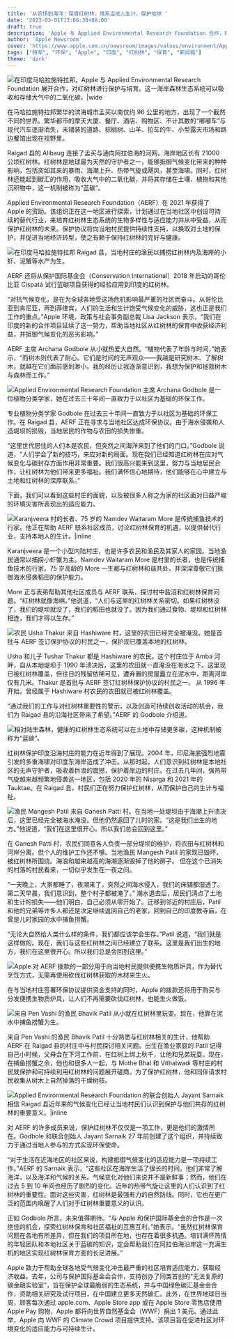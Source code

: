 ```yaml
---
title: '从农场到海洋：保育红树林，维系当地人生计，保护地球 '
date: '2023-03-01T13:06:38+08:00'
draft: true
description: 'Apple 与 Applied Environmental Research Foundation 合作，将促进印度马哈拉施特拉邦红树林的保育工作'
author: 'Apple Newsroom'
cover: 'https://www.apple.com.cn/newsroom/images/values/environment/Apple-Earth-Day-India-mangrove-Alibaug-canoe_Full-Bleed-Image.jpg.large_2x.jpg'
tags: ["特写", "环保", "Apple", "印度", "红树林", "保育", "新闻稿"]
theme: 'dark'
---
```


![在印度马哈拉施特拉邦，Apple 与 Applied Environmental Research Foundation 展开合作，对红树林进行保护与培育。这一海岸森林生态系统可以吸收和存储大气中的二氧化碳。|wide](https://www.apple.com.cn/newsroom/images/values/environment/Apple-Earth-Day-India-mangrove-Alibaug-canoe_Full-Bleed-Image.jpg.large_2x.jpg)

在马哈拉施特拉邦繁华的滨海城市孟买以南仅约 96 公里的地方，出现了一个截然不同的世界。繁华都市的摩天大厦、餐厅、酒店、购物区、不计其数的“嘟嘟车”与现代汽车逐渐消失，未铺装的道路、棕榈树、山羊、拉车的牛、小型露天市场和路边餐馆出现在视野里。

Raigad 县的 Alibaug 连接了孟买与通向阿拉伯海的河网。海岸地区长有 21000 公顷红树林。红树林是地球最为天然的守护者之一，能够抵御气候变化带来的种种影响，包括突如其来的暴雨、海潮上升、热带气旋或飓风，甚至海啸。同时，红树林还能起到碳汇的作用，吸收大气中的二氧化碳，并将其存储在土壤、植物和其他沉积物中，这一机制被称为“蓝碳”。

Applied Environmental Research Foundation（AERF）在 2021 年获得了 Apple 的资助。该组织正在这一地区进行探索，计划通过在当地社区中创设可持续的替代行业，来培育红树林生态系统的生物多样性与适应能力并从中受益，从而保护红树林的未来。保护协议将向当地村民提供持续性支持，以换取对土地的保护，并促进当地经济转型，使之有赖于保持红树林的完好与健康。 


![在印度马哈拉施特拉邦 Raigad 县，当地村庄的渔民以捕捞红树林内及海岸的小虾、泥蟹等水产为生。](https://www.apple.com.cn/newsroom/images/values/environment/Apple-Earth-Day-India-mangrove-fisherman-with-net_big_carousel.jpg.large_2x.jpg)


AERF 还将从保护国际基金会（Conservation International）2018 年启动的哥伦比亚 Cispatá 试行蓝碳项目获得的经验应用到印度的红树林。

“对抗气候变化，是在为全球各地受这场危机影响最严重的社区而奋斗。从哥伦比亚到肯尼亚，再到菲律宾，人们的生活和生计饱受气候变化的威胁，这也正是我们工作的重点。”Apple 环境、政策与社会事务副总裁 Lisa Jackson 表示，“我们在印度的新的合作项目延续了这一努力，帮助当地社区从红树林的保育中收获经济利益，并抵御气候变化的恶劣影响。”

AERF 主席 Archana Godbole 从小就热爱大自然。“植物代表了年龄与时间，”她表示，“而树木则代表了耐心。它们是时间的无声观众——我越是研究树木、了解树木，就越在它们面前感到渺小。我的经历让我逐渐意识到，我想为保护和拯救树木与森林而工作。”

![Applied Environmental Research Foundation 主席 Archana Godbole 是一位植物分类学家，她在过去三十年间一直致力于以社区为基础的环保工作。](https://www.apple.com.cn/newsroom/images/values/environment/Apple-Earth-Day-India-mangrove-Archana-Godbole_big.jpg.large_2x.jpg)


专业植物分类学家 Godbole 在过去三十年间一直致力于以社区为基础的环保工作。在 Raigad 县，AERF 正在寻求与当地社区达成环保协议。由于海水侵袭和人造堤坝的损毁，当地居民的作物与农田的损失惨重。

“这里世代居住的人们本是农民，但突然之间海洋来到了他们的门口。”Godbole 说道，“人们学会了新的技巧，来应对新的局面。现在我们已经知道红树林在应对气候变化与碳封存方面作用非常重要。我们很高兴能来到这里，努力与当地居民合作，让红树林为他们带来更多福祉。我们满怀信心地期待，他们能够在心中建立与土地和红树林的深厚联系。”

下面，我们可以看到这些村庄的面貌，以及被很多人称之为家的社区面对日益严峻的环境灾害所表现出的适应能力。

![Karanjveera 村的长者、75 岁的 Namdev Waitaram More 是传统捕鱼技术的行家。他正在帮助 AERF 联系社区成员，讨论红树林保育的机遇，以提供替代行业，支持本地人的生计。|inline](https://www.apple.com.cn/newsroom/images/values/environment/Apple-Earth-Day-India-mangrove-Namdev-Waitaram-More_inline.jpg.large_2x.jpg)

Karanjveera 是一个小型内陆村庄，也是许多农民和渔民及其家人的家园。当地渔民通常以捕捞小虾蟹为主。Namdev Waitaram More 是村里的长者，也是传统捕鱼技术的行家。75 岁高龄的 More 一生都与红树林和谐共处，并深深尊敬它们抵御海水侵袭稻田的保护能力。

More 正与表弟帮助其他社区成员与 AERF 联系，探讨村中盐沼和红树林保育问题。“红树林就像海绵。”他说道，“人们与这里的红树林关系密切。如果红树林没了，我们的堤坝就没了，我们的稻田也就没了。因为我们通过食物、堤坝和红树林相连，我们才得以生存。”

![农民 Usha Thakur 来自 Hashiware 村，这里的农田已经完全被淹没。她是首批与 AERF 签订保护协议的村民之一，保护现已覆盖本地的红树林。](https://www.apple.com.cn/newsroom/images/values/environment/Apple-Earth-Day-India-mangrove-Usha-Thakur_big.jpg.large_2x.jpg)

Usha 和儿子 Tushar Thakur 都是 Hashiware 的农民。这个村庄位于 Amba 河畔，自从本地堤坝于 1990 年溃决后，这里的农田就一直淹没在海水之下。这里现已被红树林覆盖，但往日的残留依稀可见，遭弃置的房屋矗立在泥水中，距离河岸仅有几米。Thakur 是首批与 AERF 签订红树林保护协议的村民之一。
从 1996 年开始，曾经属于 Hashiware 村农民的农田就已被红树林覆盖。

“通过我们的工作与对红树林重要性的警示，以及创造可持续创收活动的机会，我们为 Raigad 县的沿海社区带来了希望。”AERF 的 Godbole 介绍道。

![相对陆生森林，健康的红树林生态系统可以在土地中存储更多碳，这种机制被称为“蓝碳”。](https://www.apple.com.cn/newsroom/images/values/environment/Apple-Earth-Day-India-mangrove-coastline_big.jpg.large_2x.jpg)

红树林保护印度沿海村庄的能力在近年得到了展现。2004 年，印尼海底强烈地震引发的多重海啸对印度东海岸造成了冲击。从那时起，人们意识到红树林是本地社区的无声守护者，吸收着巨浪的震撼，保护着岸边的村庄。在过去几年间，强热带气旋越来越频繁地侵袭这一地区，包括 2020 年的 Nisarga 和 2021 年的 Tauktae。在 Raigad 县，村民们正在努力保护红树林，从而保护自己的生计与福祉。 

![渔民 Mangesh Patil 来自 Ganesh Patti 村。在当地一处堤坝由于海潮上升溃决后，这里已经完全被海水淹没。但他仍然返回了儿时的家。“这是我们出生的地方。”他说道，“我们在这里很开心。所以我们总会回到这里。”](https://www.apple.com.cn/newsroom/images/values/environment/Apple-Earth-Day-India-mangrove-Mangesh-Patil_big.jpg.large_2x.jpg)

在 Ganesh Patti 村，农民们同意各人负责一部分堤坝的维护，将农田与红树林和河岸分离。但个人的维护工作还不够。当地渔民 Mangesh Patil 的家现已毁坏，被红树林所围绕。海浪和越来越高的海潮逐渐毁掉了他的房子。
但在这个已消失的村落的村民看来，一切似乎发生在一夜之间。

“一天晚上，大家都睡了，夜潮来了，突然之间海水侵入，我们的床铺都湿透了。第二天早晨，我们意识到，整个村子都被淹了。”
潮水退去后，居民们清点了土地和生计的损失——他们明白，自己必须从零开始了。迁移到邻近的村庄后，Patil 和他的兄弟等许多人都还是决定继续返回自己的老家，回到自己的印度教寺庙，在曾是儿时家园的水中捕鱼捞蟹。

“无论大自然给人类什么样的条件，我们都应该学会生存。”Patil 说道，“我们就是这样做的。现在，我们与这些红树林之间已经建立了联系。这里是我们出生的地方，我们在这里很开心。所以我们总是会回到这里。”

![Apple 对 AERF 拨款的一部分用于向当地村民提供便携生物质炉具，作为替代烹饪方式，无需再使用砍伐红树林获取的木材来生火。](https://www.apple.com.cn/newsroom/images/values/environment/Apple-Earth-Day-India-mangrove-bio-stove_big.jpg.large_2x.jpg)

在与当地村庄签署环保协议提供资金支持的同时，Apple 的拨款还将用于购买与分发便携生物质炉具，让人们不再需要砍伐红树林，也能生火做饭。

![来自 Pen Vashi 的渔民 Bhavik Patil 从小就在红树林里玩耍。现在，他靠在泥水中捕鱼捞蟹为生。](https://www.apple.com.cn/newsroom/images/values/environment/Apple-Earth-Day-India-mangrove-Bhavik-Patil_big.jpg.large_2x.jpg)


来自 Pen Vashi 的渔民 Bhavik Patil 十分熟悉与红树林相关的生计，他帮助 AERF 在 Raigad 县的村庄中与村民探讨相关问题。出生在渔业家庭的 Patil 记得自己小时候，父母会在下河工作前，在红树上绑上秋千，让他和兄弟玩耍。现在，在捕鱼捞蟹之余，他也和很多人一起，与 Mothe Bhal 和 Vithalwadi 等村庄的村民就保护和可持续利用红树林的问题展开磋商。为了保护红树林，他和同伴请求村民收集从树木上自然掉落的干燥树枝。 


![Applied Environmental Research Foundation 的联合创始人 Jayant Sarnaik 相信 Raigad 县近年来的气候变化已经让当地村民们认识到保护与他们共存的红树林的重要意义。|inline](https://www.apple.com.cn/newsroom/images/values/environment/Apple-Earth-Day-India-mangrove-Jayant-Sarnaik_inline.jpg.large_2x.jpg)

对 AERF 的许多成员来说，保护红树林不仅仅是一项工作，更是他们的激情所在。Godbole 和联合创始人 Jayant Sarnaik 27 年前创建了这个组织，并持续致力于通过当地人参与的方式实现环保使命。

“对于生活在近海地区的社区来说，构建抵御气候变化的适应能力是一项持续工作。”AERF 的 Sarnaik 表示，“这些社区在海岸生活了很长的时间，他们非常了解海洋，以及海洋和气候的关系。气候变化对他们来说并不是新鲜事；然而，他们在过去 5 到 10 年间也经历了剧烈的变化。近年的热带气旋让这里的人们认识到了红树林的重要性。面对这些灾害，红树林是最强有力的自然防线。同时，它也在更广泛的范围内唤醒了人们对于红树林重要意义的认识。

正如 Godbole 所言，未来值得期待。“与 Apple 和保护国际基金会的合作是一次绝佳的机会，探索红树林保育和社区福祉的互惠互利。”她表示。“虽然红树林保育问题在各地有所差异，但在我们的项目所在地，也存在着很多机遇。培训满怀热情的年轻团队和本地社区关于蓝碳的知识，定会帮助我们在阿拉伯海沿岸这一充满生机的地区实现红树林保育方面的长足进展。”

Apple 致力于帮助全球各地受气候变化冲击最严重的社区培育适应能力，获取经济收益。去年，公司与保护国际基金会合作，支持创办了同类首创的“无法复原的碳金融实验室”，旨在保护全球最脆弱的生态系统，并与中国绿色碳汇基金会合作，资助相关研究及试行项目，在中国建立更多天然碳汇。此外，在世界地球日当周，顾客每次通过 apple.com、Apple Store app 或在 Apple Store 零售店使用 Apple Pay 购物，Apple 都将向世界自然基金会（WWF）捐出 1 美元。通过此举，Apple 向 WWF 的 Climate Crowd 项目提供支持。该项目旨在促进社区对环境变化的适应能力与可持续生计。
